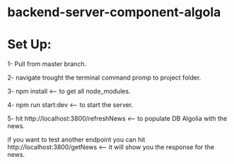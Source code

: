 # backend-server-component-algola

# Set Up:

1- Pull from master branch.

2- navigate trought the terminal command promp to project folder.

3- npm install <-- to get all node_modules.

4- npm run start:dev <-- to start the server.

5- hit http://localhost:3800/refreshNews <-- to populate DB Algolia with the news.

if you want to test another endpoint you can hit http://localhost:3800/getNews <-- it will show you the response for the news.

